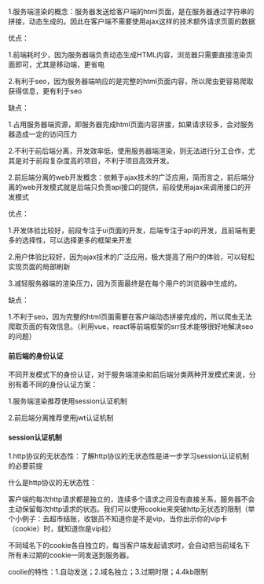 1.服务端渲染的概念：服务器发送给客户端的html页面，是在服务器通过字符串的拼接，动态生成的。因此在客户端不需要使用ajax这样的技术额外请求页面的数据

优点：

1.前端耗时少，因为服务器端负责动态生成HTML内容，浏览器只需要直接渲染页面即可，尤其是移动端，更省电

2.有利于seo，因为服务器端响应的是完整的html页面内容，所以爬虫更容易爬取获得信息，更有利于seo

缺点：

1.占用服务器端资源，即服务器完成html页面内容拼接，如果请求较多，会对服务器造成一定的访问压力

2.不利于前后端分离，开发效率低，使用服务器端渲染，则无法进行分工合作，尤其是对于前段复杂度高的项目，不利于项目高效开发。



2.前后端分离的web开发概念：依赖于ajax技术的广泛应用，简而言之，前后端分离的web开发模式就是后端只负责api接口的提供，前段使用ajax来调用接口的开发模式

优点：

1.开发体验比较好，前段专注于ui页面的开发，后端专注于api的开发，且前端有更多的选择性，可以选择更多的框架来开发

2.用户体验比较好，因为ajax技术的广泛应用，极大提高了用户的体验，可以轻松实现页面的局部刷新

3.减轻服务器端的渲染压力，因为页面最终是在每个用户的浏览器中生成的。

缺点：

1.不利于seo，因为完整的html页面需要在客户端动态拼接完成的，所以爬虫无法爬取页面的有效信息。（利用vue，react等前端框架的srr技术能够很好地解决seo的问题）



#### 前后端的身份认证

不同开发模式下的身份认证，对于服务端渲染和前后端分类两种开发模式来说，分别有着不同的身份认证方案：

1.服务端渲染推荐使用session认证机制

2.前后端分离推荐使用jwt认证机制

#### session认证机制

1.http协议的无状态性：了解http协议的无状态性是进一步学习session认证机制的必要前提

什么是http协议的无状态性：

客户端的每次http请求都是独立的，连续多个请求之间没有直接关系，服务器不会主动保留每次http请求的状态。我们可以使用cookie来突破http无状态的限制（举个小例子：去超市结账，收银员不知道你是不是vip，当你出示你的vip卡（cookie）时，就知道你是vip拉）

不同域名下的cookie各自独立的，每当客户端发起请求时，会自动把当前域名下所有未过期的cookie一同发送到服务器。

coolie的特性：1.自动发送；2.域名独立；3.过期时限；4.4kb限制